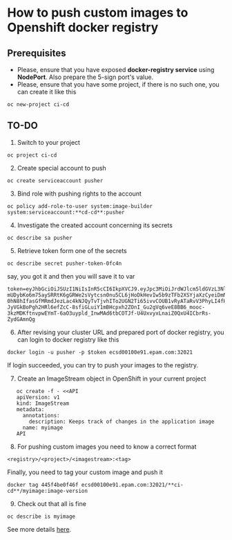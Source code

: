 # How to push custom images to Openshift docker registry

## Prerequisites

- Please, ensure that you have exposed **docker-registry service** using **NodePort**. Also prepare the 5-sign port's value.
- Please, ensure that you have some project, if there is no such one, you can create it like this
```
oc new-project ci-cd
```

## TO-DO

1. Switch to your project
```
oc project ci-cd
```

2. Create special account to push
```
oc create serviceaccount pusher
```

3. Bind role with pushing rights to the account
```
oc policy add-role-to-user system:image-builder system:serviceaccount:**cd-cd**:pusher
```

4. Investigate the created account concerning its secrets
```
oc describe sa pusher
```

5. Retrieve token form one of the secrets
```
oc describe secret pusher-token-0fc4n
```
say, you got it and then you will save it to var
```
token=eyJhbGciOiJSUzI1NiIsInR5cCI6IkpXVCJ9.eyJpc3MiOiJrdWJlcm5ldGVzL3NlcnZpY2VhY2NvdW50Iiwia3ViZXJuZXRlcy5pby9zZXJ2aWNlYWNjb3VudC9uYW1lc3BhY2UiOiJjaS1jZCIsImt1YmVybmV0ZXMuaW8vc2VydmljZWFjY291bnQvc2VjcmV0Lm5hbWUiOiJwdXNoZXItdG9rZW4tOG16djkiLCJrdWJlcm5ldGVzLmlvL3NlcnZpY2VhY2NvdW50L3NlcnZpY2UtYWNjb3VudC5uYW1lIjoicHVzaGVyIiwia3ViZXJuZXRlcy5pby9zZXJ2aWNlYWNjb3VudC9zZXJ2aWNlLWFjY291bnQudWlkIjoiYmU2NjBhY2EtZjVkNi0xMWU3LWI4YTAtMDA1MDU2OGU2MjhjIiwic3ViIjoic3lzdGVtOnNlcnZpY2VhY2NvdW50OmNpLWNkOnB1c2hlciJ9.A0kr8y_C-mUDybKo6m75aySRRtK6gGRWe2sVytcsn0nu5CL6jHoDkHevIw5b9zTFb2XSYjaXzCyeiDmN9kdR2uR2YIBvHM9qFHGF15RbLCQVj5Jf-0hN8hIfasGfMRmdJezLac4kNJQyTvTjvhITo2UGN2Ti65ivvCOUB1vRyATaRvV3PhyLI4fHry7Jh70k4GjmJgRxvq-JyVGkBoPgh2HRl6efZcC-8sfiGLuiY1mBHcpxh2ZOnI_Gu2gVq6veE8BB6_mooc-3kzMDKftnvpwEYmT-6aO3uypld_InwMAd6tbCOTJf-U4UxvyxLnaiZ0QxU4ICbrRs-ZydGAmnQg
```

6. After revising your cluster URL and prepared port of docker registry, you can login to docker registry like this
```
docker login -u pusher -p $token ecsd00100e91.epam.com:32021
```
If login succeeded, you can try to push your images to the registry.

7. Create an ImageStream object in OpenShift in your current project
```
   oc create -f - <<API
   apiVersion: v1
   kind: ImageStream
   metadata:
     annotations:
       description: Keeps track of changes in the application image
     name: myimage
   API
```

8. For pushing custom images you need to know a correct format
```
<registry>/<project>/<imagestream>:<tag>
```
Finally, you need to tag your custom image and push it
```
docker tag 445f4be0f46f ecsd00100e91.epam.com:32021/**ci-cd**/myimage:image-version
```

9. Check out that all is fine
```
oc describe is myimage
```

See more details [here](https://blog.openshift.com/remotely-push-pull-container-images-openshift/).